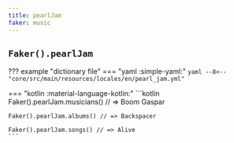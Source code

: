 ```yaml
---
title: pearlJam
faker: music
---
```


## `Faker().pearlJam`

??? example "dictionary file"
    === "yaml :simple-yaml:"
        ```yaml
        --8<-- "core/src/main/resources/locales/en/pearl_jam.yml"
        ```

=== "kotlin :material-language-kotlin:"
    ```kotlin
    Faker().pearlJam.musicians() // => Boom Gaspar

    Faker().pearlJam.albums() // => Backspacer

    Faker().pearlJam.songs() // => Alive
    ```
